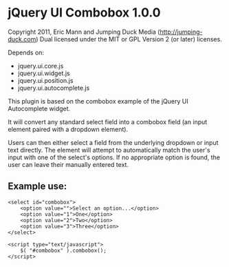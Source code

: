 # jQuery UI Combobox 1.0.0
 
 Copyright 2011, Eric Mann and Jumping Duck Media (http://jumping-duck.com)
 Dual licensed under the MIT or GPL Version 2 (or later) licenses.
 
 Depends on:
 
 - jquery.ui.core.js
 - jquery.ui.widget.js
 - jquery.ui.position.js
 - jquery.ui.autocomplete.js

 This plugin is based on the combobox example of the jQuery UI Autocomplete widget.
 
 It will convert any standard select field into a combobox field (an input element paired with a dropdown element).
 
 Users can then either select a field from the underlying dropdown or input text directly.  The element will attempt to automatically match the user's input with one of the select's options.  If no appropriate option is found, the user can leave their manually entered text.
 
 ## Example use:
 
 ```
 <select id="combobox">
     <option value="">Select an option...</option>
	 <option value="1">One</option>
	 <option value="2">Two</option>
	 <option value="3">Three</option>
 </select>
 
 <script type="text/javascript">
     $( "#combobox" ).combobox();
</script>
```